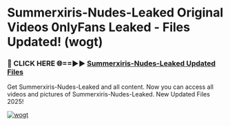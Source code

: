 # Summerxiris-Nudes-Leaked Original Videos 0nlyFans Leaked - Files Updated! (wogt)

<h3>🔴 CLICK HERE 🌐==►► <a href="https://tinyurl.com/4mcuefdz" rel="nofollow">Summerxiris-Nudes-Leaked Updated Files</a></h3>

Get Summerxiris-Nudes-Leaked and all content. Now you can access all videos and pictures of Summerxiris-Nudes-Leaked. New Updated Files 2025!

[![wogt](https://i.imgur.com/StAQSOY.gif)](https://tinyurl.com/4mcuefdz)
